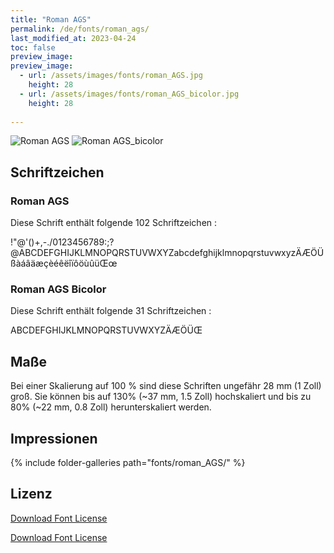 ```yaml
---
title: "Roman AGS"
permalink: /de/fonts/roman_ags/
last_modified_at: 2023-04-24
toc: false
preview_image: 
preview_image:
  - url: /assets/images/fonts/roman_AGS.jpg
    height: 28
  - url: /assets/images/fonts/roman_AGS_bicolor.jpg
    height: 28
 
---
```

![Roman AGS](/assets/images/fonts/roman_AGS.jpg)
![Roman AGS_bicolor](/assets/images/fonts/roman_AGS_bicolor.jpg)

## Schriftzeichen

### Roman AGS 

Diese Schrift enthält folgende 102 Schriftzeichen :	

!"@'()+,-./0123456789:;?@ABCDEFGHIJKLMNOPQRSTUVWXYZabcdefghijklmnopqrstuvwxyzÄÆÖÜßàáâäæçèéêëîïôöùûüŒœ

### Roman AGS Bicolor

Diese Schrift enthält folgende 31 Schriftzeichen :		

ABCDEFGHIJKLMNOPQRSTUVWXYZÄÆÖÜŒ

## Maße

Bei einer Skalierung auf 100 % sind diese Schriften ungefähr 28 mm (1 Zoll) groß.
Sie können bis auf 130% (~37 mm, 1.5 Zoll) hochskaliert und bis zu 80% (~22 mm, 0.8 Zoll) herunterskaliert werden.

## Impressionen

{% include folder-galleries path="fonts/roman_AGS/" %}

## Lizenz

[Download Font License](https://github.com/inkstitch/inkstitch/tree/main/fonts/roman_ags_bicolor/LICENSE)

[Download Font License](https://github.com/inkstitch/inkstitch/tree/main/fonts/roman_ags/LICENSE)
